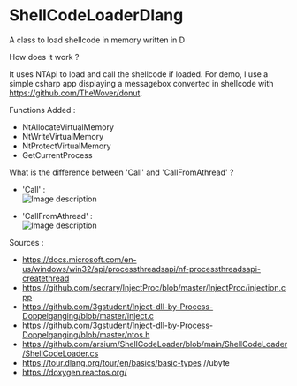 # ShellCodeLoaderDlang
A class to load shellcode in memory written in D

How does it work ?

It uses NTApi to load and call the shellcode if loaded. For demo, I use a simple csharp app displaying a messagebox converted in shellcode with https://github.com/TheWover/donut.

Functions Added :

* NtAllocateVirtualMemory
* NtWriteVirtualMemory
* NtProtectVirtualMemory
* GetCurrentProcess

What is the difference between 'Call' and 'CallFromAthread' ?

* 'Call' :<br>
![Image description](https://i.postimg.cc/jSFg9Y3n/Capture-d-cran-91.png)

* 'CallFromAthread' :<br>
![Image description](https://i.postimg.cc/4yfQyWFT/Capture-d-cran-96.png)

Sources : 
* https://docs.microsoft.com/en-us/windows/win32/api/processthreadsapi/nf-processthreadsapi-createthread
* https://github.com/secrary/InjectProc/blob/master/InjectProc/injection.cpp
* https://github.com/3gstudent/Inject-dll-by-Process-Doppelganging/blob/master/inject.c
* https://github.com/3gstudent/Inject-dll-by-Process-Doppelganging/blob/master/ntos.h
* https://github.com/arsium/ShellCodeLoader/blob/main/ShellCodeLoader/ShellCodeLoader.cs
* https://tour.dlang.org/tour/en/basics/basic-types //ubyte
* https://doxygen.reactos.org/
